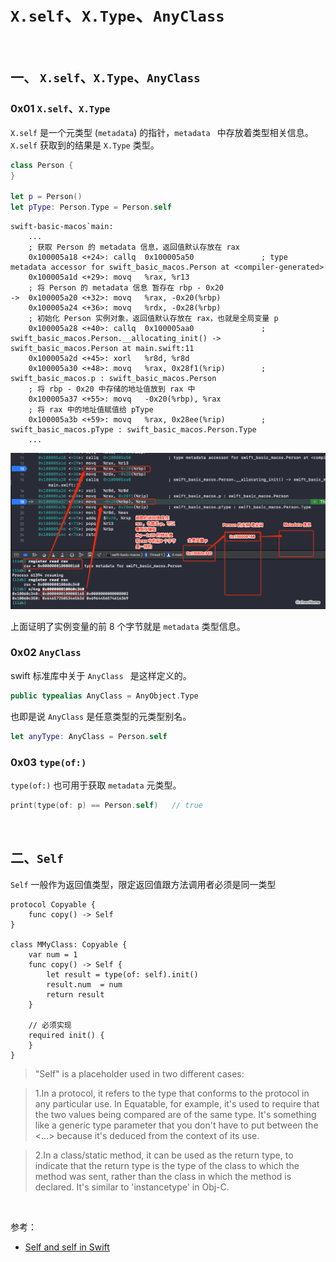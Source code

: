 # `X.self`、`X.Type`、`AnyClass`

<br>


## 一、 `X.self`、`X.Type`、`AnyClass`

### 0x01 `X.self`、`X.Type`

`X.self` 是一个元类型 (`metadata`) 的指针，`metadata ` 中存放着类型相关信息。`X.self` 获取到的结果是 `X.Type` 类型。

```swift
class Person {
}

let p = Person()
let pType: Person.Type = Person.self
```

```
swift-basic-macos`main:
    ...
    ; 获取 Person 的 metadata 信息，返回值默认存放在 rax
    0x100005a18 <+24>: callq  0x100005a50               ; type metadata accessor for swift_basic_macos.Person at <compiler-generated>
    0x100005a1d <+29>: movq   %rax, %r13
    ; 将 Person 的 metadata 信息 暂存在 rbp - 0x20 
->  0x100005a20 <+32>: movq   %rax, -0x20(%rbp)
    0x100005a24 <+36>: movq   %rdx, -0x28(%rbp)
    ; 初始化 Person 实例对象，返回值默认存放在 rax，也就是全局变量 p
    0x100005a28 <+40>: callq  0x100005aa0               ; swift_basic_macos.Person.__allocating_init() -> swift_basic_macos.Person at main.swift:11
    0x100005a2d <+45>: xorl   %r8d, %r8d
    0x100005a30 <+48>: movq   %rax, 0x28f1(%rip)        ; swift_basic_macos.p : swift_basic_macos.Person
    ; 将 rbp - 0x20 中存储的地址值放到 rax 中
    0x100005a37 <+55>: movq   -0x20(%rbp), %rax
    ; 将 rax 中的地址值赋值给 pType
    0x100005a3b <+59>: movq   %rax, 0x28ee(%rip)        ; swift_basic_macos.pType : swift_basic_macos.Person.Type
    ...
```

![](../Images/Swift/metadata/metadata_images01.png)

上面证明了实例变量的前 8 个字节就是 `metadata` 类型信息。


### 0x02 `AnyClass`

swift 标准库中关于 `AnyClass ` 是这样定义的。


```swift
public typealias AnyClass = AnyObject.Type
```

也即是说 `AnyClass` 是任意类型的元类型别名。

```swift
let anyType: AnyClass = Person.self
```

### 0x03 `type(of:)`

`type(of:)` 也可用于获取 `metadata` 元类型。

```swift
print(type(of: p) == Person.self)   // true
```

<br>


## 二、`Self`

`Self` 一般作为返回值类型，限定返回值跟方法调用者必须是同一类型

```
protocol Copyable {
    func copy() -> Self
}

class MMyClass: Copyable {
    var num = 1
    func copy() -> Self {
        let result = type(of: self).init()
        result.num  = num
        return result
    }

    // 必须实现
    required init() {
    }
}
```


> "Self" is a placeholder used in two different cases:

> 1.In a protocol, it refers to the type that conforms to the protocol in any particular use. In Equatable, for example, it's used to require that the two values being compared are of the same type. It's something like a generic type parameter that you don't have to put between the <…> because it's deduced from the context of its use.

> 2.In a class/static method, it can be used as the return type, to indicate that the return type is the type of the class to which the method was sent, rather than the class in which the method is declared. It's similar to 'instancetype' in Obj-C.

<br>


参考：

- [Self and self in Swift](https://learnappmaking.com/self-swift-how-to/)

<br>